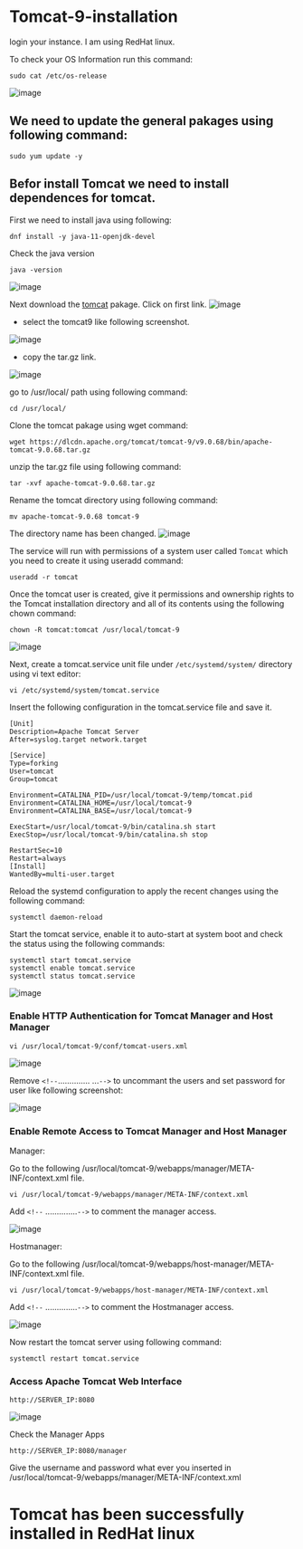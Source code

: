 # Tomcat-9-installation
login your instance.
I am using RedHat linux.

To check your OS Information run this command:
```
sudo cat /etc/os-release
```

![image](https://user-images.githubusercontent.com/97009002/200231862-7c14164f-b051-4030-878c-91d447cff896.png)

## We need to update the general pakages using following command:
```
sudo yum update -y
```
## Befor install Tomcat we need to install dependences for tomcat.
First we need to install java using following:
```
dnf install -y java-11-openjdk-devel
```
Check the java version
```
java -version
```
![image](https://user-images.githubusercontent.com/97009002/200235400-21d959bc-ecec-49fd-9f2f-015b126fe394.png)

Next download the [tomcat](https://tomcat.apache.org/) pakage.
Click on first link.
![image](https://user-images.githubusercontent.com/97009002/200233773-3dc9d637-0d78-497d-a9bd-f8434b76c790.png)

* select the tomcat9 like following screenshot.

![image](https://user-images.githubusercontent.com/97009002/200234466-a7dd8e5e-67ce-42bc-9819-0452ee703031.png)

* copy the tar.gz link.

![image](https://user-images.githubusercontent.com/97009002/200234631-892fe95f-c0b6-4796-bc78-3bd283c837b8.png)

go to /usr/local/ path using following command:
```
cd /usr/local/
```
Clone the tomcat pakage using wget command:
```
wget https://dlcdn.apache.org/tomcat/tomcat-9/v9.0.68/bin/apache-tomcat-9.0.68.tar.gz
```
unzip the tar.gz file using following command:
```
tar -xvf apache-tomcat-9.0.68.tar.gz
```
Rename the tomcat directory using following command:
```
mv apache-tomcat-9.0.68 tomcat-9
```
The directory name has been changed.
![image](https://user-images.githubusercontent.com/97009002/200237018-03237558-6358-4b60-be79-f6a2202fd57a.png)

The service will run with permissions of a system user called `Tomcat` which you need to create it using useradd command:
```
useradd -r tomcat
```
Once the tomcat user is created, give it permissions and ownership rights to the Tomcat installation directory and all of its contents using the following chown command:
```
chown -R tomcat:tomcat /usr/local/tomcat-9
```
![image](https://user-images.githubusercontent.com/97009002/200238107-66c1d4f2-ebfa-4cd5-be02-cc9eee3212dd.png)

Next, create a tomcat.service unit file under `/etc/systemd/system/` directory using vi text editor:
```
vi /etc/systemd/system/tomcat.service
```
Insert the following configuration in the tomcat.service file and save it.
```
[Unit]
Description=Apache Tomcat Server
After=syslog.target network.target

[Service]
Type=forking
User=tomcat
Group=tomcat

Environment=CATALINA_PID=/usr/local/tomcat-9/temp/tomcat.pid
Environment=CATALINA_HOME=/usr/local/tomcat-9
Environment=CATALINA_BASE=/usr/local/tomcat-9

ExecStart=/usr/local/tomcat-9/bin/catalina.sh start
ExecStop=/usr/local/tomcat-9/bin/catalina.sh stop

RestartSec=10
Restart=always
[Install]
WantedBy=multi-user.target
```
Reload the systemd configuration to apply the recent changes using the following command:
```
systemctl daemon-reload
```
Start the tomcat service, enable it to auto-start at system boot and check the status using the following commands:
```
systemctl start tomcat.service
systemctl enable tomcat.service
systemctl status tomcat.service
```
![image](https://user-images.githubusercontent.com/97009002/200239691-4ec0eb3d-d6a8-46c2-ad5c-f69a44debd54.png)

### Enable HTTP Authentication for Tomcat Manager and Host Manager

```
vi /usr/local/tomcat-9/conf/tomcat-users.xml
```
![image](https://user-images.githubusercontent.com/97009002/200240309-463bcc0b-4053-46d3-b94e-c1b57e2396cc.png)

Remove `<!--`..............
...`-->` to uncommant the users and set password for user like following screenshot:

![image](https://user-images.githubusercontent.com/97009002/200240447-2e3169f4-edb2-4cd9-89b1-f072ead48f50.png)

### Enable Remote Access to Tomcat Manager and Host Manager

Manager:

Go to the following /usr/local/tomcat-9/webapps/manager/META-INF/context.xml file.
```
vi /usr/local/tomcat-9/webapps/manager/META-INF/context.xml
```
Add `<!--` ..............`-->` to comment the manager access.

![image](https://user-images.githubusercontent.com/97009002/200244397-18fb1afd-1d82-4773-9801-1321241448ea.png)


Hostmanager:


Go to the following /usr/local/tomcat-9/webapps/host-manager/META-INF/context.xml file.

```
vi /usr/local/tomcat-9/webapps/host-manager/META-INF/context.xml
```

Add `<!--` ..............`-->` to comment the Hostmanager access.

![image](https://user-images.githubusercontent.com/97009002/200244609-ea471efb-cb79-4e58-85d4-d3aa2030694d.png)

Now restart the tomcat server using following command:
```
systemctl restart tomcat.service
```
### Access Apache Tomcat Web Interface

`http://SERVER_IP:8080`

![image](https://user-images.githubusercontent.com/97009002/200245217-1cd49d0b-56db-4dab-bc59-72b548efcb30.png)

Check the Manager Apps

`http://SERVER_IP:8080/manager`

Give the username and password what ever you inserted in /usr/local/tomcat-9/webapps/manager/META-INF/context.xml
# Tomcat has been successfully installed in RedHat linux
